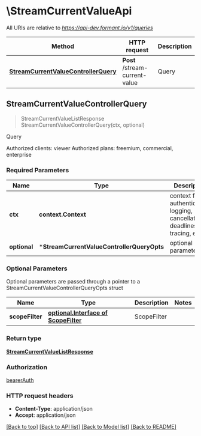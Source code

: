 # \StreamCurrentValueApi

All URIs are relative to *https://api-dev.formant.io/v1/queries*

Method | HTTP request | Description
------------- | ------------- | -------------
[**StreamCurrentValueControllerQuery**](StreamCurrentValueApi.md#StreamCurrentValueControllerQuery) | **Post** /stream-current-value | Query



## StreamCurrentValueControllerQuery

> StreamCurrentValueListResponse StreamCurrentValueControllerQuery(ctx, optional)

Query

Authorized clients: viewer Authorized plans: freemium, commercial, enterprise

### Required Parameters


Name | Type | Description  | Notes
------------- | ------------- | ------------- | -------------
**ctx** | **context.Context** | context for authentication, logging, cancellation, deadlines, tracing, etc.
 **optional** | ***StreamCurrentValueControllerQueryOpts** | optional parameters | nil if no parameters

### Optional Parameters

Optional parameters are passed through a pointer to a StreamCurrentValueControllerQueryOpts struct


Name | Type | Description  | Notes
------------- | ------------- | ------------- | -------------
 **scopeFilter** | [**optional.Interface of ScopeFilter**](ScopeFilter.md)| ScopeFilter | 

### Return type

[**StreamCurrentValueListResponse**](StreamCurrentValueListResponse.md)

### Authorization

[bearerAuth](../README.md#bearerAuth)

### HTTP request headers

- **Content-Type**: application/json
- **Accept**: application/json

[[Back to top]](#) [[Back to API list]](../README.md#documentation-for-api-endpoints)
[[Back to Model list]](../README.md#documentation-for-models)
[[Back to README]](../README.md)


